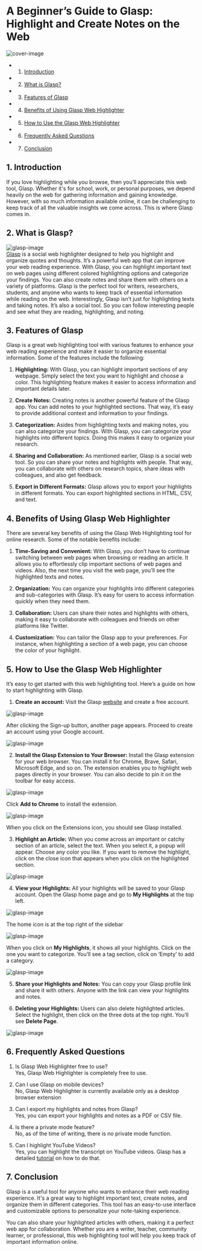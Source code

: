 # A Beginner’s Guide to Glasp: Highlight and Create Notes on the Web  

![cover-image](./images/Glasp%20frame.png)  


<!-- vscode-markdown-toc -->
* 1. [Introduction](#Introduction)
* 2. [What is Glasp?](#WhatisGlasp)
* 3. [Features of Glasp](#FeaturesofGlasp)
* 4. [Benefits of Using Glasp Web Highlighter](#BenefitsofUsingGlaspWebHighlighter)
* 5. [How to Use the Glasp Web Highlighter](#HowtoUsetheGlaspWebHighlighter)
* 6. [Frequently Asked Questions](#FrequentlyAskedQuestions)
* 7. [Conclusion](#Conclusion)

<!-- vscode-markdown-toc-config
	numbering=true
	autoSave=true
	/vscode-markdown-toc-config -->
<!-- /vscode-markdown-toc -->




##  1. <a name='Introduction'></a>Introduction  
If you love highlighting while you browse, then you’ll appreciate this web tool, Glasp. 
Whether it's for school, work, or personal purposes, we depend heavily on the web for gathering information and gaining knowledge. However, with so much information available online, it can be challenging to keep track of all the valuable insights we come across. This is where Glasp comes in.  

##  2. <a name='WhatisGlasp'></a>What is Glasp?  
![glasp-image](./images/g0.PNG)  
[Glasp](https://glasp.co/) is a social web highlighter designed to help you highlight and organize quotes and thoughts. It’s a powerful web app that can improve your web reading experience. With Glasp, you can highlight important text on web pages using different colored highlighting options and categorize your findings. 
You can also create notes and share them with others on a variety of platforms. Glasp is the perfect tool for writers, researchers, students, and anyone who wants to keep track of essential information while reading on the web. 
Interestingly, Glasp isn’t just for highlighting texts and taking notes. It’s also a social tool. So you can follow interesting people and see what they are reading, highlighting, and noting.  

##  3. <a name='FeaturesofGlasp'></a>Features of Glasp  
Glasp is a great web highlighting tool with various features to enhance your web reading experience and make it easier to organize essential information. Some of the features include the following:  

1. **Highlighting:** With Glasp, you can highlight important sections of any webpage. Simply select the text you want to highlight and choose a color. This highlighting feature makes it easier to access information and important details later. 

2. **Create Notes:** Creating notes is another powerful feature of the Glasp app. You can add notes to your highlighted sections. That way, it’s easy to provide additional context and information to your findings. 

3. **Categorization:** Asides from highlighting texts and making notes, you can also categorize your findings. With Glasp, you can categorize your highlights into different topics. Doing this makes it easy to organize your research.  

4. **Sharing and Collaboration:** As mentioned earlier, Glasp is a social web tool. So you can share your notes and highlights with people. That way, you can collaborate with others on research topics, share ideas with colleagues, and also get feedback.  

5. **Export in Different Formats:** Glasp allows you to export your highlights in different formats. You can export highlighted sections in HTML, CSV, and text.  


##  4. <a name='BenefitsofUsingGlaspWebHighlighter'></a>Benefits of Using Glasp Web Highlighter
There are several key benefits of using the Glasp Web Highlighting tool for online research. Some of the notable benefits include:  
1. **Time-Saving and Convenient:** With Glasp, you don’t have to continue switching between web pages when browsing or reading an article. It allows you to effortlessly clip important sections of web pages and videos. Also, the next time you visit the web page, you’ll see the highlighted texts and notes. 

2. **Organization:** You can organize your highlights into different categories and sub-categories with Glasp. It’s easy for users to access information quickly when they need them.  

3. **Collaboration:** Users can share their notes and highlights with others, making it easy to collaborate with colleagues and friends on other platforms like Twitter. 

4. **Customization:** You can tailor the Glasp app to your preferences. For instance, when highlighting a section of a web page, you can choose the color of your highlight.


##  5. <a name='HowtoUsetheGlaspWebHighlighter'></a>How to Use the Glasp Web Highlighter
It’s easy to get started with this web highlighting tool. Here’s a guide on how to start highlighting with Glasp. 
1. **Create an account:** Visit the Glasp [website](glasp.co) and create a free account.

![glasp-image](./images/g1.PNG)  

After clicking the Sign-up button, another page appears. Proceed to create an account using your Google account.  

![glasp-image](./images/g2.PNG)  

2. **Install the Glasp Extension to Your Browser:** Install the Glasp extension for your web browser. You can install it for Chrome, Brave, Safari, Microsoft Edge, and so on. The extension enables you to highlight web pages directly in your browser. You can also decide to pin it on the toolbar for easy access.  

![glasp-image](./images/g3.PNG)  

Click **Add to Chrome** to install the extension.  

![glasp-image](./images/test.PNG) 

When you click on the Extensions icon, you should see Glasp installed.  

3. **Highlight an Article:** When you come across an important or catchy section of an article, select the text. When you select it, a popup will appear. Choose any color you like. If you want to remove the highlight, click on the close icon that appears when you click on the highlighted section.  

![glasp-image](./images/g4.PNG)  

4. **View your Highlights:** All your highlights will be saved to your Glasp account. Open the Glasp home page and go to **My Highlights** at the top left. 

![glasp-image](./images/g5.PNG)  

The home icon is at the top right of the sidebar  

![glasp-image](./images/g6.PNG)  

When you click on **My Highlights**, it shows all your highlights. Click on the one you want to categorize. You’ll see a tag section, click on ‘Empty’ to add a category. 

![glasp-image](./images/g7.PNG)  

5. **Share your Highlights and Notes:** You can copy your Glasp profile link and share it with others. Anyone with the link can view your highlights and notes.  

6. **Deleting your Highlights:** Users can also delete highlighted articles. Select the highlight, then click on the three dots at the top right. You’ll see **Delete Page**.  

![glasp-image](./images/g8.PNG)  

##  6. <a name='FrequentlyAskedQuestions'></a>Frequently Asked Questions  
1. Is Glasp Web Highlighter free to use?  
Yes, Glasp Web Highlighter is completely free to use.

2. Can I use Glasp on mobile devices?  
No, Glasp Web Highlighter is currently available only as a desktop browser extension 

3. Can I export my highlights and notes from Glasp?  
Yes, you can export your highlights and notes as a PDF or CSV file.

4. Is there a private mode feature?  
No, as of the time of writing, there is no private mode function. 

5. Can I highlight YouTube Videos?  
Yes, you can highlight the transcript on YouTube videos. Glasp has a detailed [tutorial](https://blog.glasp.co/how-to-highlight-youtube-transcript/) on how to do that.  

##  7. <a name='Conclusion'></a>Conclusion
Glasp is a useful tool for anyone who wants to enhance their web reading experience. It's a great way to highlight important text, create notes, and organize them in different categories. This tool has an easy-to-use interface and customizable options to personalize your note-taking experience.  

You can also share your highlighted articles with others, making it a perfect web app for collaboration. Whether you are a writer, teacher, community learner, or professional, this web highlighting tool will help you keep track of important information online. 

